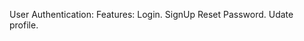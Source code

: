 User Authentication:
  Features:
      Login.
      SignUp
      Reset Password.
      Udate profile.
